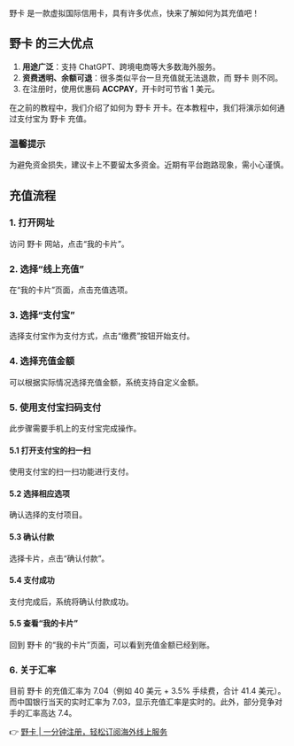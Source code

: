 野卡 是一款虚拟国际信用卡，具有许多优点，快来了解如何为其充值吧！

## 野卡 的三大优点

1. **用途广泛**：支持 ChatGPT、跨境电商等大多数海外服务。
2. **资费透明、余额可退**：很多类似平台一旦充值就无法退款，而 野卡 则不同。
3. 在注册时，使用优惠码 **ACCPAY**，开卡时可节省 1 美元。

在之前的教程中，我们介绍了如何为 野卡 开卡。在本教程中，我们将演示如何通过支付宝为 野卡 充值。

### 温馨提示

为避免资金损失，建议卡上不要留太多资金。近期有平台跑路现象，需小心谨慎。

## 充值流程

### 1. 打开网址

访问 野卡 网站，点击“我的卡片”。

### 2. 选择“线上充值”

在“我的卡片”页面，点击充值选项。

### 3. 选择“支付宝”

选择支付宝作为支付方式，点击“缴费”按钮开始支付。

### 4. 选择充值金额

可以根据实际情况选择充值金额，系统支持自定义金额。

### 5. 使用支付宝扫码支付

此步骤需要手机上的支付宝完成操作。

#### 5.1 打开支付宝的扫一扫

使用支付宝的扫一扫功能进行支付。

#### 5.2 选择相应选项

确认选择的支付项目。

#### 5.3 确认付款

选择卡片，点击“确认付款”。

#### 5.4 支付成功

支付完成后，系统将确认付款成功。

#### 5.5 查看“我的卡片”

回到 野卡 的“我的卡片”页面，可以看到充值金额已经到账。

### 6. 关于汇率

目前 野卡 的充值汇率为 7.04（例如 40 美元 + 3.5% 手续费，合计 41.4 美元）。而中国银行当天的实时汇率为 7.03，显示充值汇率是实时的。此外，部分竞争对手的汇率高达 7.4。

👉 [野卡 | 一分钟注册，轻松订阅海外线上服务](https://bit.ly/bewildcard)